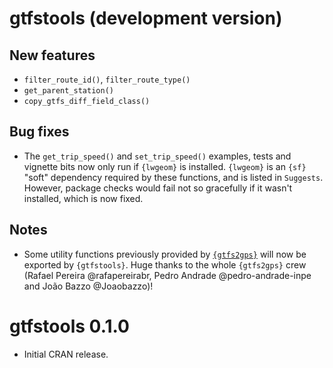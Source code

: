# gtfstools (development version)

## New features

- `filter_route_id()`, `filter_route_type()`
- `get_parent_station()`
- `copy_gtfs_diff_field_class()`

## Bug fixes

- The `get_trip_speed()` and `set_trip_speed()` examples, tests and vignette bits now only run if `{lwgeom}` is installed. `{lwgeom}` is an `{sf}` "soft" dependency required by these functions, and is listed in `Suggests`. However, package checks would fail not so gracefully if it wasn't installed, which is now fixed.

## Notes

- Some utility functions previously provided by [`{gtfs2gps}`](https://github.com/ipeaGIT/gtfs2gps) will now be exported by `{gtfstools}`. Huge thanks to the whole `{gtfs2gps}` crew (Rafael Pereira @rafapereirabr, Pedro Andrade @pedro-andrade-inpe and João Bazzo @Joaobazzo)!

# gtfstools 0.1.0

- Initial CRAN release.
